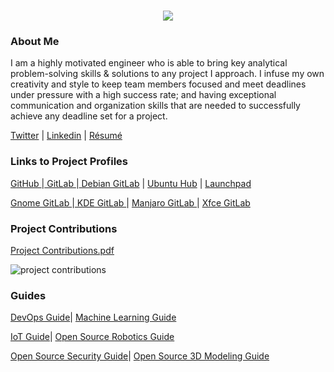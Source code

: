<h1 align="center">
 <img src="https://user-images.githubusercontent.com/45159366/81243342-6c350f00-8fc4-11ea-9037-9cbe0f7bf3ff.png">
</h1>

### About Me
I am a highly motivated engineer who is able to bring key analytical problem-solving skills & solutions to any project I approach. I infuse my own creativity and style to keep team members focused and meet deadlines under pressure with a high success rate; and having exceptional communication and organization skills that are needed to successfully achieve any deadline set for a project. 

[Twitter](https://twitter.com/Miker256) | [Linkedin](https://www.linkedin.com/in/michael-royal-b923b4134/) | [Résumé](https://github.com/mikeroyal/mikeroyal.github.io/files/4578853/MichaelR_Resume.pdf)

### Links to Project Profiles

[GitHub  ](https://github.com/mikeroyal)|[ GitLab  ](https://gitlab.com/maos20008)|[ Debian GitLab](https://salsa.debian.org/mikeroyal-guest) | [Ubuntu Hub](https://discourse.ubuntu.com/u/khaotic/summary) | [ Launchpad ](https://launchpad.net/~maos20008)

[Gnome GitLab  ](https://gitlab.gnome.org/maos20008)|[ KDE GitLab  ](https://invent.kde.org/mikeroyal)| [Manjaro GitLab  ](https://gitlab.manjaro.org/mikeroyal?nav_source=navbar) | [Xfce GitLab](https://gitlab.xfce.org/mikeroyal)

### Project Contributions
[Project Contributions.pdf](https://github.com/mikeroyal/mikeroyal.github.io/files/4536764/Project.Contributions.pdf)

![project contributions](https://user-images.githubusercontent.com/45159366/80323848-acd1a300-87e2-11ea-9e0d-261de4575a8e.png)

### Guides

[DevOps Guide](https://salsa.debian.org/mikeroyal-guest/devops)| [Machine Learning Guide](https://gitlab.com/maos20008/intro-to-machine-learning)

[IoT Guide](https://github.com/mikeroyal/IoT-Guide)| [Open Source Robotics Guide](https://invent.kde.org/mikeroyal/robotics)

[Open Source Security Guide](https://salsa.debian.org/mikeroyal-guest/open-source-security-guide)| [Open Source 3D Modeling Guide](https://gitlab.com/maos20008/open-source-3d-modeling-guide)
